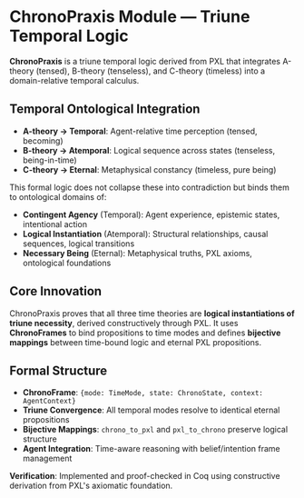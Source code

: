 # ChronoPraxis Module — Triune Temporal Logic

**ChronoPraxis** is a triune temporal logic derived from PXL that integrates A-theory (tensed), B-theory (tenseless), and C-theory (timeless) into a domain-relative temporal calculus.

## Temporal Ontological Integration

- **A-theory → Temporal**: Agent-relative time perception (tensed, becoming)
- **B-theory → Atemporal**: Logical sequence across states (tenseless, being-in-time)  
- **C-theory → Eternal**: Metaphysical constancy (timeless, pure being)

This formal logic does not collapse these into contradiction but binds them to ontological domains of:

- **Contingent Agency** (Temporal): Agent experience, epistemic states, intentional action
- **Logical Instantiation** (Atemporal): Structural relationships, causal sequences, logical transitions
- **Necessary Being** (Eternal): Metaphysical truths, PXL axioms, ontological foundations

## Core Innovation

ChronoPraxis proves that all three time theories are **logical instantiations of triune necessity**, derived constructively through PXL. It uses **ChronoFrames** to bind propositions to time modes and defines **bijective mappings** between time-bound logic and eternal PXL propositions.

## Formal Structure

- **ChronoFrame**: `{mode: TimeMode, state: ChronoState, context: AgentContext}`
- **Triune Convergence**: All temporal modes resolve to identical eternal propositions
- **Bijective Mappings**: `chrono_to_pxl` and `pxl_to_chrono` preserve logical structure
- **Agent Integration**: Time-aware reasoning with belief/intention frame management

**Verification**: Implemented and proof-checked in Coq using constructive derivation from PXL's axiomatic foundation.